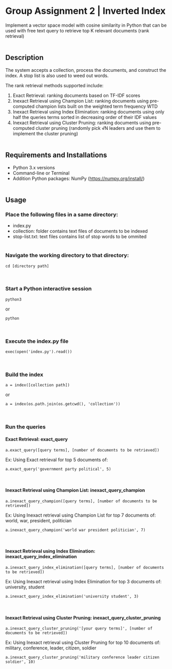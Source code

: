 # Group Assignment 2 | Inverted Index
Implement a vector space model with cosine similarity in Python that can be used with free text query to retrieve top K relevant documents (rank retrieval)
<br/><br/>

## Description
The system accepts a collection, process the documents, and construct the index. A stop list is also used to weed out words.

The rank retrieval methods supported include: 
1. Exact Retrieval: ranking documents based on TF-IDF scores
2. Inexact Retrieval using Champion List: ranking documents using pre-computed champion lists built on the weighted term frequency WTD
3. Inexact Retrieval using Index Elimination: ranking documents using only half the queries terms sorted in decreasing order of their IDF values
4. Inexact Retrieval using Cluster Pruning: ranking documents using pre-computed cluster pruning (randomly pick √N leaders and use them to implement the cluster pruning)
<br/><br/>

## Requirements and Installations
- Python 3.x versions
- Command-line or Terminal
- Addition Python packages: NumPy (https://numpy.org/install/)
<br/><br/>


## Usage
### Place the following files in a same directory:
- index.py
- collection: folder contains text files of documents to be indexed
- stop-list.txt: text files contains list of stop words to be ommited
<br/><br/>

### Navigate the working directory to that directory:
```
cd [directory path]
```
<br/>

### Start a Python interactive session
```
python3
```
or
```
python
```
<br/>

### Execute the index.py file
```
exec(open('index.py').read())
```
<br/>

### Build the index
```
a = index([collection path])
```
or
```
a = index(os.path.join(os.getcwd(), 'collection'))
```
<br/>

### Run the queries
#### Exact Retrieval: exact_query
```
a.exact_query([query terms], [number of documents to be retrieved])
```
Ex: Using Exact retrieval for top 5 documents of: 
```
a.exact_query('government party political', 5)
```
<br/>
  
#### Inexact Retrieval using Champion List: inexact_query_champion
```
a.inexact_query_champion([query terms], [number of documents to be retrieved])
```
Ex: Using Inexact retrieval using Champion List for top 7 documents of: world, war, president, politician
```
a.inexact_query_champion('world war president politician', 7)
```
<br/>
  
#### Inexact Retrieval using Index Elimination: inexact_query_index_elimination
```
a.inexact_query_index_elimination([query terms], [number of documents to be retrieved])
```
Ex: Using Inexact retrieval using Index Elimination for top 3 documents of: university, student
```
a.inexact_query_index_elimination('university student', 3)
```
<br/>

#### Inexact Retrieval using Cluster Pruning: inexact_query_cluster_pruning
```
a.inexact_query_cluster_pruning('[your query terms]', [number of documents to be retrieved])
```
Ex: Using Inexact retrieval using Cluster Pruning for top 10 documents of: military, conference, leader, citizen, soldier
```
a.inexact_query_cluster_pruning('military conference leader citizen soldier', 10)
```